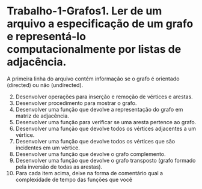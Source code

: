 # Trabalho-1-Grafos1. Ler de um arquivo a especificação de um grafo e representá-lo computacionalmente por listas de adjacência.

A primeira linha do arquivo contém informação se o grafo é orientado (directed) ou não (undirected). 


2. Desenvolver operações para inserção e remoção de vértices e arestas.
3. Desenvolver procedimento para mostrar o grafo.
4. Desenvolver uma função que devolve a representação do grafo em matriz de adjacência.
5. Desenvolver uma função para verificar se uma aresta pertence ao grafo.
6. Desenvolver uma função que devolve todos os vértices adjacentes a um vértice.
7. Desenvolver uma função que devolve todos os vértices que são incidentes em um vértice.
8. Desenvolver uma função que devolve o grafo complemento.
9. Desenvolver uma função que devolve o grafo transposto (grafo formado pela inversão de todas as arestas).
10. Para cada item acima, deixe na forma de comentário qual a complexidade de tempo das funções que você
